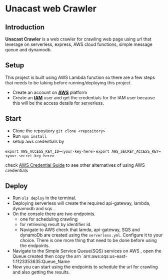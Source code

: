 # Unacast web Crawler

## Introduction

**Unacast Crawler**  is a web crawler for crawling web page using url that leverage on serverless, express, AWS cloud functions, simple message queue and dynamodb.

## Setup

This project is built using AWS Lambda function so there are a few steps that needs to be taking before running/deploying this project.

- Create an account on **[AWS](https://aws.amazon.com/resources/create-account/)**  platform
- Create an **[IAM](https://docs.aws.amazon.com/IAM/latest/UserGuide/id_users_create.html)** user  and get the credentials for the IAM user because this will be the access details for serverless.

## Start

- Clone the repository `git clone <repository>`
- Run `npm install`
- setup aws credentials by

`export AWS_ACCESS_KEY_ID=<your-key-here>`
`export AWS_SECRET_ACCESS_KEY=<your-secret-key-here>`

check [AWS Credential Guide](https://www.serverless.com/framework/docs/providers/aws/guide/credentials/) to see other alternatives of using AWS credentials

## Deploy

- Run `sls deploy` in the terminal.
- Deploying serverless will create the required api-gateway, lambda, dynamodb and sqs .
- On the console there are two endpoints.
  - one for scheduling crawling
  - for retrieving result by identifier id.
  - Navigate to AWS check that lamda, api-gateway, SQS and dynamoDb are created using the `serverless.yml`. Configure it to your choice.
There is one more thing that need to be done before using the endpoints.
- Navigate to the Simple Service Queue(SQS) services on AWS , open the Queue created then copy the arn `arn:aws:sqs:us-east-1:1123353635:Queue_Name
- Now you can start using the endpoints to schedule the url for crawling and also getting the results.
